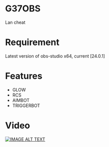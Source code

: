 # G37OBS
Lan cheat

# Requirement
Latest version of obs-studio x64, current [24.0.1]

# Features
* GLOW
* RCS
* AIMBOT
* TRIGGERBOT

# Video
[![IMAGE ALT TEXT](https://i.ytimg.com/vi/HlUdNrAy_pc/hqdefault.jpg)](https://www.youtube.com/watch?v=HlUdNrAy_pc "G37OBS - LANHACK")
